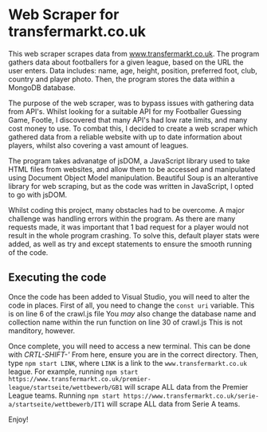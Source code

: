 # Web Scraper for transfermarkt.co.uk
This web scraper scrapes data from www.transfermarkt.co.uk. 
The program gathers data about footballers for a given league, based on the URL the user enters. Data includes: name, age, height, position, preferred foot, club, country and player photo. 
Then, the program stores the data within a MongoDB database.

The purpose of the web scraper, was to bypass issues with gathering data from API's. Whilst looking for a suitable API for my Footballer Guessing Game, Footle, I discovered that many API's had low rate limits, and many cost money to use. To combat this, I decided to create a web scraper which gathered data from a reliable website with up to date information about players, whilst also covering a vast amount of leagues.

The program takes advanatge of jsDOM, a JavaScript library used to take HTML files from websites, and allow them to be accessed and manipulated using Document Object Model manipulation.
Beautiful Soup is an alterantive library for web scraping, but as the code was written in JavaScript, I opted to go with jsDOM.

Whilst coding this project, many obstacles had to be overcome. 
A major challenge was handling errors within the program. As there are many requests made, it was important that 1 bad request for a player would not result in the whole program crashing. To solve this, default player stats were added, as well as try and except statements to ensure the smooth running of the code.

## Executing the code
Once the code has been added to Visual Studio, you will need to alter the code in places. First of all, you need to change the ```const uri``` variable. This is on line 6 of the crawl.js file
You *may* also change the database name and collection name within the run function on line 30 of crawl.js This is not manditory, however.

Once complete, you will need to access a new terminal. This can be done with *CRTL-SHIFT-'*
From here, ensure you are in the correct directory. 
Then, type ```npm start LINK```, where ```LINK``` is a link to the ```www.transfermarkt.co.uk``` league.
For example, running ```npm start https://www.transfermarkt.co.uk/premier-league/startseite/wettbewerb/GB1``` will scrape ALL data from the Premier League teams.
Running ```npm start https://www.transfermarkt.co.uk/serie-a/startseite/wettbewerb/IT1``` will scrape ALL data from Serie A teams.

Enjoy!
